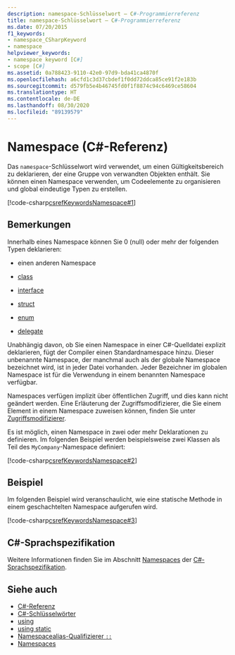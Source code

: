 ```yaml
---
description: namespace-Schlüsselwort – C#-Programmierreferenz
title: namespace-Schlüsselwort – C#-Programmierreferenz
ms.date: 07/20/2015
f1_keywords:
- namespace_CSharpKeyword
- namespace
helpviewer_keywords:
- namespace keyword [C#]
- scope [C#]
ms.assetid: 0a788423-9110-42e0-97d9-bda41ca4870f
ms.openlocfilehash: a6cfd1c3d37cbdef1f0dd72ddca85ce91f2e183b
ms.sourcegitcommit: d579fb5e4b46745fd0f1f8874c94c6469ce58604
ms.translationtype: HT
ms.contentlocale: de-DE
ms.lasthandoff: 08/30/2020
ms.locfileid: "89139579"
---
```

# <a name="namespace-c-reference"></a>Namespace (C#-Referenz)

Das `namespace`-Schlüsselwort wird verwendet, um einen Gültigkeitsbereich zu deklarieren, der eine Gruppe von verwandten Objekten enthält. Sie können einen Namespace verwenden, um Codeelemente zu organisieren und global eindeutige Typen zu erstellen.

[!code-csharp[csrefKeywordsNamespace#1](~/samples/snippets/csharp/VS_Snippets_VBCSharp/csrefKeywordsNamespace/CS/csrefKeywordsNamespace.cs#1)]

## <a name="remarks"></a>Bemerkungen

Innerhalb eines Namespace können Sie 0 (null) oder mehr der folgenden Typen deklarieren:

- einen anderen Namespace

- [class](class.md)

- [interface](interface.md)

- [struct](../builtin-types/struct.md)

- [enum](../builtin-types/enum.md)

- [delegate](../builtin-types/reference-types.md#the-delegate-type)

Unabhängig davon, ob Sie einen Namespace in einer C#-Quelldatei explizit deklarieren, fügt der Compiler einen Standardnamespace hinzu. Dieser unbenannte Namespace, der manchmal auch als der globale Namespace bezeichnet wird, ist in jeder Datei vorhanden. Jeder Bezeichner im globalen Namespace ist für die Verwendung in einem benannten Namespace verfügbar.

Namespaces verfügen implizit über öffentlichen Zugriff, und dies kann nicht geändert werden. Eine Erläuterung der Zugriffsmodifizierer, die Sie einem Element in einem Namespace zuweisen können, finden Sie unter [Zugriffsmodifizierer](access-modifiers.md).

Es ist möglich, einen Namespace in zwei oder mehr Deklarationen zu definieren. Im folgenden Beispiel werden beispielsweise zwei Klassen als Teil des `MyCompany`-Namespace definiert:

[!code-csharp[csrefKeywordsNamespace#2](~/samples/snippets/csharp/VS_Snippets_VBCSharp/csrefKeywordsNamespace/CS/csrefKeywordsNamespace.cs#2)]

## <a name="example"></a>Beispiel

Im folgenden Beispiel wird veranschaulicht, wie eine statische Methode in einem geschachtelten Namespace aufgerufen wird.

[!code-csharp[csrefKeywordsNamespace#3](~/samples/snippets/csharp/VS_Snippets_VBCSharp/csrefKeywordsNamespace/CS/csrefKeywordsNamespace.cs#3)]

## <a name="c-language-specification"></a>C#-Sprachspezifikation

Weitere Informationen finden Sie im Abschnitt [Namespaces](~/_csharplang/spec/namespaces.md) der [C#-Sprachspezifikation](~/_csharplang/spec/introduction.md).

## <a name="see-also"></a>Siehe auch

- [C#-Referenz](../index.md)
- [C#-Schlüsselwörter](index.md)
- [using](using-directive.md)
- [using static](using-static.md)
- [Namespacealias-Qualifizierer `::`](../operators/namespace-alias-qualifier.md)
- [Namespaces](../../programming-guide/namespaces/index.md)
